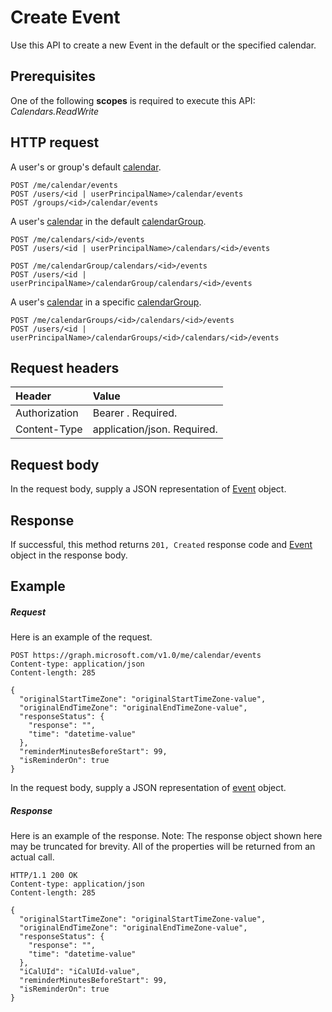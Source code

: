 # Create Event

Use this API to create a new Event in the default or the specified calendar.
## Prerequisites
One of the following **scopes** is required to execute this API:
*Calendars.ReadWrite*
## HTTP request
<!-- { "blockType": "ignored" } -->
A user's or group's default [calendar](../resources/calendar.md).
```http
POST /me/calendar/events
POST /users/<id | userPrincipalName>/calendar/events
POST /groups/<id>/calendar/events
```
A user's [calendar](../resources/calendar.md) in the default [calendarGroup](../resources/calendargroup.md).
```http
POST /me/calendars/<id>/events
POST /users/<id | userPrincipalName>/calendars/<id>/events

POST /me/calendarGroup/calendars/<id>/events
POST /users/<id | userPrincipalName>/calendarGroup/calendars/<id>/events
```
A user's [calendar](../resources/calendar.md) in a specific [calendarGroup](../resources/calendargroup.md).
```http
POST /me/calendarGroups/<id>/calendars/<id>/events
POST /users/<id | userPrincipalName>/calendarGroups/<id>/calendars/<id>/events
```
## Request headers
| Header       | Value |
|:---------------|:--------|
| Authorization  | Bearer <token>. Required.  |
| Content-Type  | application/json. Required.  |

## Request body
In the request body, supply a JSON representation of [Event](../resources/event.md) object.


## Response
If successful, this method returns `201, Created` response code and [Event](../resources/event.md) object in the response body.

## Example
##### Request
Here is an example of the request.
<!-- {
  "blockType": "request",
  "name": "create_event_from_calendar"
}-->
```http
POST https://graph.microsoft.com/v1.0/me/calendar/events
Content-type: application/json
Content-length: 285

{
  "originalStartTimeZone": "originalStartTimeZone-value",
  "originalEndTimeZone": "originalEndTimeZone-value",
  "responseStatus": {
    "response": "",
    "time": "datetime-value"
  },
  "reminderMinutesBeforeStart": 99,
  "isReminderOn": true
}
```
In the request body, supply a JSON representation of [event](../resources/event.md) object.
##### Response
Here is an example of the response. Note: The response object shown here may be truncated for brevity. All of the properties will be returned from an actual call.
<!-- {
  "blockType": "response",
  "truncated": true,
  "@odata.type": "microsoft.graph.event"
} -->
```http
HTTP/1.1 200 OK
Content-type: application/json
Content-length: 285

{
  "originalStartTimeZone": "originalStartTimeZone-value",
  "originalEndTimeZone": "originalEndTimeZone-value",
  "responseStatus": {
    "response": "",
    "time": "datetime-value"
  },
  "iCalUId": "iCalUId-value",
  "reminderMinutesBeforeStart": 99,
  "isReminderOn": true
}
```

<!-- uuid: 8fcb5dbc-d5aa-4681-8e31-b001d5168d79
2015-10-25 14:57:30 UTC -->
<!-- {
  "type": "#page.annotation",
  "description": "Create Event",
  "keywords": "",
  "section": "documentation",
  "tocPath": ""
}-->


<!-- {
  "type": "#page.annotation",
  "description": "Use this API to create a new Event.",
  "tocPath": "Outlook Calendar/calendar/Create Event",
  "apiVersion": "v1.0",
  "section": "documentation",
  "canonicalURL": ""
} -->
